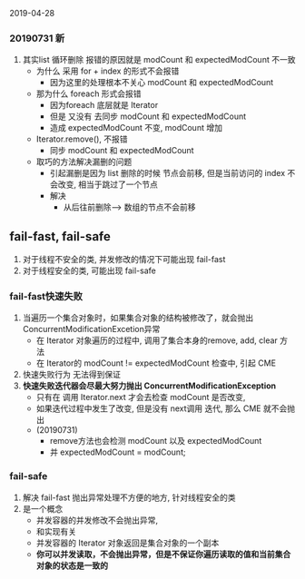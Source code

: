 2019-04-28

### 20190731 新
1. 其实list 循环删除 报错的原因就是 modCount 和 expectedModCount 不一致
    - 为什么 采用 for + index 的形式不会报错
        - 因为这里的处理根本不关心 modCount 和 expectedModCount
    - 那为什么 foreach 形式会报错
        - 因为foreach 底层就是 Iterator
        - 但是 又没有 去同步 modCount 和 expectedModCount
        - 造成 expectedModCount 不变, modCount 增加
    - Iterator.remove(), 不报错
        - 同步 modCount 和 expectedModCount
    - 取巧的方法解决漏删的问题
        - 引起漏删是因为 list 删除的时候 节点会前移, 但是当前访问的 index 不会改变, 相当于跳过了一个节点
        - 解决
            - 从后往前删除--> 数组的节点不会前移


## fail-fast, fail-safe
1. 对于线程不安全的类, 并发修改的情况下可能出现 fail-fast
2. 对于线程安全的类, 可能出现 fail-safe

### fail-fast快速失败
1. 当遍历一个集合对象时，如果集合对象的结构被修改了，就会抛出ConcurrentModificationExcetion异常
    - 在 Iterator 对象遍历的过程中, 调用了集合本身的remove, add, clear 方法
    - 在 Iterator的 modCount != expectedModCount 检查中, 引起 CME
2. 快速失败行为 无法得到保证 
3. **快速失败迭代器会尽最大努力抛出 ConcurrentModificationException**
    - 只有在 调用 Iterator.next 才会去检查 modCount 是否改变, 
    - 如果迭代过程中发生了改变, 但是没有 next调用 迭代, 那么 CME 就不会抛出
    - (20190731)
        - remove方法也会检测 modCount 以及 expectedModCount
        - 并 expectedModCount = modCount;

### fail-safe
1. 解决 fail-fast 抛出异常处理不方便的地方, 针对线程安全的类
2. 是一个概念
    - 并发容器的并发修改不会抛出异常, 
    - 和实现有关
    - 并发容器的 Iterator 对象返回是集合对象的一个副本 
    - **你可以并发读取，不会抛出异常，但是不保证你遍历读取的值和当前集合对象的状态是一致的**